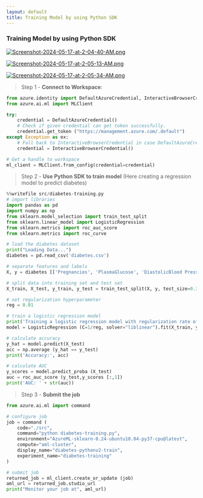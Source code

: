 ```yaml
---
layout: default
title: Training Model by using Python SDK
---
```


### Training Model by using Python SDK

[![Screenshot-2024-05-17-at-2-04-40-AM.png](https://i.postimg.cc/y8Bc2Sdr/Screenshot-2024-05-17-at-2-04-40-AM.png)](https://postimg.cc/0bWzwj7p)

[![Screenshot-2024-05-17-at-2-05-13-AM.png](https://i.postimg.cc/RZX68s2N/Screenshot-2024-05-17-at-2-05-13-AM.png)](https://postimg.cc/CRnxnNhg)

[![Screenshot-2024-05-17-at-2-05-34-AM.png](https://i.postimg.cc/MTyWkXXd/Screenshot-2024-05-17-at-2-05-34-AM.png)](https://postimg.cc/JDzwZrNk)

<!-- GIVEN IN CLOUD GURU -->
> Step 1 - **Connect to Workspace**:

```python
from azure.identity import DefaultAzureCredential, InteractiveBrowserCredential 
from azure.ai.ml import MLClient

try:
    credential = DefaultAzureCredential()
    # Check if given credential can get token successfully.
    credential.get_token ("https://management.azure.com/.default")
except Exception as ex:
    # Fall back to InteractiveBrowserCredential in case DefaultAzureCredential not work 
    credential = InteractiveBrowserCredential()
```

```python
# Get a handle to workspace
ml_client = MLClient.from_config(credential=credential)
```

> Step 2 - **Use Python SDK to train model** (Here creating a regression model to predict diabetes)

```python
%%writefile src/diabetes-training.py
# import libraries 
import pandas as pd
import numpy as np
from sklearn.model_selection import train_test_split 
from sklearn.linear_model import LogisticRegression 
from sklearn.metrics import roc_auc_score
from sklearn.metrics import roc_curve

# load the diabetes dataset
print("Loading Data...")
diabetes = pd.read_csv('diabetes.csv')

# separate features and labels
X, y = diabetes [['Pregnancies', 'PlasmaGlucose', 'DiastolicBlood Pressure', 'Triceps Thickness', 'SerumInsulin', 'BMI', 'Diabetes Pedigree', 'Age']

# split data into training set and test set
X_train, X_test, y_train, y_test = train_test_split(X, y, test_size=0.30, random_state=0)

# set regularization hyperparameter
reg = 0.01

# train a logistic regression model
print('Training a logistic regression model with regularization rate of', reg)
model = LogisticRegression (C=1/reg, solver="liblinear").fit(X_train, y_train)

# calculate accuracy
y_hat = model.predict(X_test)
acc = np.average (y_hat == y_test) 
print('Accuracy:', acc)

# calculate AUC
y_scores = model.predict_proba (X_test) 
auc = roc_auc_score (y_test,y_scores [:,1]) 
print('AUC: ' + str(auc))
```
> Step 3 - **Submit the job** 

```python
from azure.ai.ml import command

# configure job 
job = command (
    code="./src",
    command="python diabetes-training.py",
    environment="AzureML-sklearn-0.24-ubuntu18.04-py37-cpu@latest",
    compute="aml-cluster",
    display_name="diabetes-pythonv2-train", 
    experiment_name="diabetes-training"
)

# submit job
returned_job = ml_client.create_or_update (job)
aml_url = returned_job.studio_url
print("Monitor your job at", aml_url)
```
